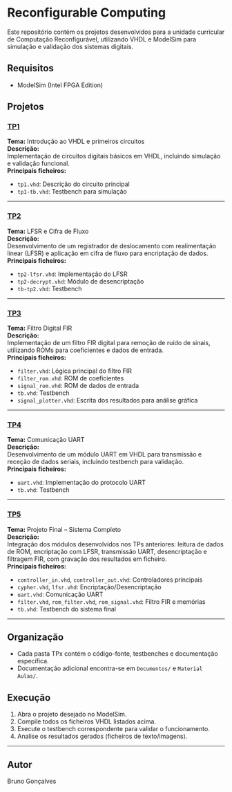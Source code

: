 # Reconfigurable Computing

Este repositório contém os projetos desenvolvidos para a unidade curricular de Computação Reconfigurável, utilizando VHDL e ModelSim para simulação e validação dos sistemas digitais.

## Requisitos

- ModelSim (Intel FPGA Edition)

## Projetos

### [TP1](TP1/)
**Tema:** Introdução ao VHDL e primeiros circuitos  
**Descrição:**  
Implementação de circuitos digitais básicos em VHDL, incluindo simulação e validação funcional.  
**Principais ficheiros:**  
- `tp1.vhd`: Descrição do circuito principal  
- `tp1-tb.vhd`: Testbench para simulação

---

### [TP2](TP2/)
**Tema:** LFSR e Cifra de Fluxo  
**Descrição:**  
Desenvolvimento de um registrador de deslocamento com realimentação linear (LFSR) e aplicação em cifra de fluxo para encriptação de dados.  
**Principais ficheiros:**  
- `tp2-lfsr.vhd`: Implementação do LFSR  
- `tp2-decrypt.vhd`: Módulo de desencriptação  
- `tb-tp2.vhd`: Testbench

---

### [TP3](TP3/)
**Tema:** Filtro Digital FIR  
**Descrição:**  
Implementação de um filtro FIR digital para remoção de ruído de sinais, utilizando ROMs para coeficientes e dados de entrada.  
**Principais ficheiros:**  
- `filter.vhd`: Lógica principal do filtro FIR  
- `filter_rom.vhd`: ROM de coeficientes  
- `signal_rom.vhd`: ROM de dados de entrada  
- `tb.vhd`: Testbench  
- `signal_plotter.vhd`: Escrita dos resultados para análise gráfica

---

### [TP4](TP4/)
**Tema:** Comunicação UART  
**Descrição:**  
Desenvolvimento de um módulo UART em VHDL para transmissão e receção de dados seriais, incluindo testbench para validação.  
**Principais ficheiros:**  
- `uart.vhd`: Implementação do protocolo UART  
- `tb.vhd`: Testbench

---

### [TP5](TP5/)
**Tema:** Projeto Final – Sistema Completo  
**Descrição:**  
Integração dos módulos desenvolvidos nos TPs anteriores: leitura de dados de ROM, encriptação com LFSR, transmissão UART, desencriptação e filtragem FIR, com gravação dos resultados em ficheiro.  
**Principais ficheiros:**  
- `controller_in.vhd`, `controller_out.vhd`: Controladores principais  
- `cypher.vhd`, `lfsr.vhd`: Encriptação/Desencriptação  
- `uart.vhd`: Comunicação UART  
- `filter.vhd`, `rom_filter.vhd`, `rom_signal.vhd`: Filtro FIR e memórias  
- `tb.vhd`: Testbench do sistema final

---

## Organização

- Cada pasta TPx contém o código-fonte, testbenches e documentação específica.
- Documentação adicional encontra-se em `Documentos/` e `Material Aulas/`.

## Execução

1. Abra o projeto desejado no ModelSim.
2. Compile todos os ficheiros VHDL listados acima.
3. Execute o testbench correspondente para validar o funcionamento.
4. Analise os resultados gerados (ficheiros de texto/imagens).

---

## Autor

Bruno Gonçalves
